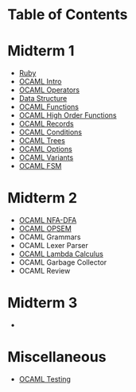 # Table of Contents

# Midterm 1
- <a href="https://github.com/lamula21/cheat-sheets/tree/main/Ruby">Ruby</a>
- <a href="https://github.com/lamula21/cheat-sheets/blob/main/Ocaml/OCAML%20Intro.md" target="_blank">OCAML Intro</a>
- <a href="https://github.com/lamula21/cheat-sheets/blob/main/Ocaml/OCAML%20Operators.md" target="_blank">OCAML Operators</a>
- <a href="https://github.com/lamula21/cheat-sheets/blob/main/Ocaml/OCAML%20Data%20Structure.md" target="_blank">Data Structure</a>
- <a href="https://github.com/lamula21/cheat-sheets/blob/main/Ocaml/OCAML%20Functions.md" target="_blank">OCAML Functions</a>
- <a href="https://github.com/lamula21/cheat-sheets/blob/main/Ocaml/OCAML%20High%20Order%20Functions.md" target="_blank">OCAML High Order Functions</a>
- <a href="https://github.com/lamula21/cheat-sheets/blob/main/Ocaml/OCAML%20Records.md" target="_blank">OCAML Records</a>
- <a href="https://github.com/lamula21/cheat-sheets/blob/main/Ocaml/OCAML%20Conditions.md" target="_blank">OCAML Conditions</a>
- <a href="https://github.com/lamula21/cheat-sheets/blob/main/Ocaml/OCAML%20Trees.md" target="_blank">OCAML Trees</a>
- <a href="https://github.com/lamula21/cheat-sheets/blob/main/Ocaml/OCAML%20Options.md" target="_blank">OCAML Options</a>
- <a href="https://github.com/lamula21/cheat-sheets/blob/main/Ocaml/OCAML%20Variants.md" target="_blank"> OCAML Variants</a>
- <a href="">OCAML FSM</a>

# Midterm 2
- <a href="https://github.com/lamula21/cheat-sheets/blob/main/Ocaml/OCAML%20NFA-DFA.md" target="_blank">OCAML NFA-DFA</a>
- <a href="https://github.com/lamula21/cheat-sheets/blob/main/Ocaml/OCAML%20OPSEM.md" target="_blank">OCAML OPSEM</a>
- OCAML Grammars
- OCAML Lexer Parser
- <a href="https://github.com/lamula21/cheat-sheets/blob/main/Ocaml/OCAML%20Lambda%20Calc.md" target="_blank">OCAML Lambda Calculus</a> 
- OCAML Garbage Collector
- OCAML Review

# Midterm 3
- 

# Miscellaneous
- <a href="https://github.com/lamula21/cheat-sheets/blob/main/ocaml/OCAML%20Testing.md" target="_blank">OCAML Testing</a>
